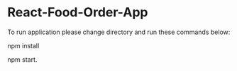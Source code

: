 # React-Food-Order-App

To run application please change directory and run these commands below: 

npm install

npm start.
